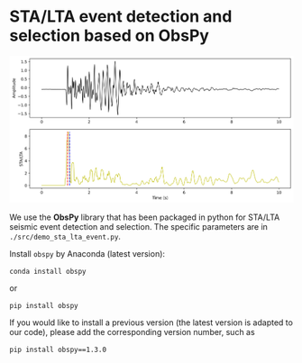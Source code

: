 # STA/LTA event detection and selection based on ObsPy


![image](./fig/sta_lta.png)  


We use the **ObsPy** library that has been packaged in python for STA/LTA seismic event detection and selection. The specific parameters are in `./src/demo_sta_lta_event.py`.   

Install `obspy` by Anaconda (latest version):  
```
conda install obspy
```
or  
```
pip install obspy
```
If you would like to install a previous version (the latest version is adapted to our code), please add the corresponding version number, such as  
```
pip install obspy==1.3.0
```
